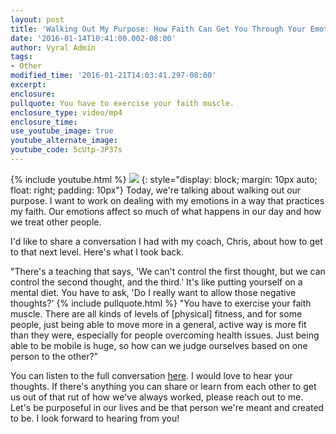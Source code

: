 ```yaml
---
layout: post
title: 'Walking Out My Purpose: How Faith Can Get You Through Your Emotions'
date: '2016-01-14T10:41:00.002-08:00'
author: Vyral Admin
tags:
- Other
modified_time: '2016-01-21T14:03:41.297-08:00'
excerpt:
enclosure:
pullquote: You have to exercise your faith muscle.
enclosure_type: video/mp4
enclosure_time:
use_youtube_image: true
youtube_alternate_image:
youtube_code: 5cUtp-JP37s
---
```

{% include youtube.html %}
[![](http://4.bp.blogspot.com/-dq8mmd1h6Gg/VpfsxHFu-4I/AAAAAAAAkzM/jRSPLJM_OfQ/s400/Unnamed%2Bimage%2B%252839%2529.png)](https://soundcloud.com/sandy-eagon/sandy-eagon-on-emotional-rollercoasters)
{: style="display: block; margin: 10px auto; float: right; padding: 10px"}
Today, we're talking about walking out our purpose. I want to work on dealing with my emotions in a way that practices my faith. Our emotions affect so much of what happens in our day and how we treat other people.

I'd like to share a conversation I had with my coach, Chris, about how to get to that next level. Here's what I took back.

"There's a teaching that says, 'We can't control the first thought, but we can control the second thought, and the third.' It's like putting yourself on a mental diet. You have to ask, 'Do I really want to allow those negative thoughts?'
{% include pullquote.html %}
"You have to exercise your faith muscle. There are all kinds of levels of [physical] fitness, and for some people, just being able to move more in a general, active way is more fit than they were, especially for people overcoming health issues. Just being able to be mobile is huge, so how can we judge ourselves based on one person to the other?"

You can listen to the full conversation [here](https://soundcloud.com/sandy-eagon/sandy-eagon-on-emotional-rollercoasters). I would love to hear your thoughts. If there's anything you can share or learn from each other to get us out of that rut of how we've always worked, please reach out to me. Let's be purposeful in our lives and be that person we're meant and created to be. I look forward to hearing from you!
